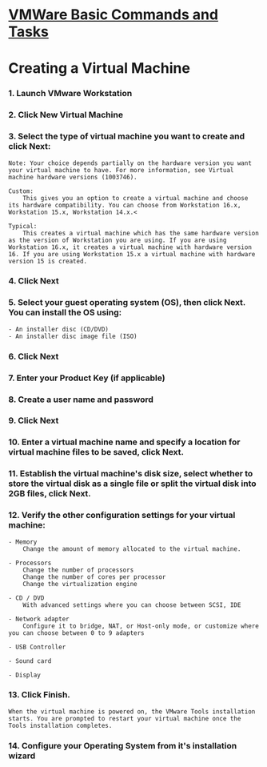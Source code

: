 <h1><u>VMWare Basic Commands and Tasks</u></h1>

<h1>Creating a Virtual Machine</h1>

### 1. Launch VMware Workstation
### 2. Click New Virtual Machine
### 3. Select the type of virtual machine you want to create and click Next:<br>
    
    Note: Your choice depends partially on the hardware version you want your virtual machine to have. For more information, see Virtual machine hardware versions (1003746).

    Custom:
        This gives you an option to create a virtual machine and choose its hardware compatibility. You can choose from Workstation 16.x, Workstation 15.x, Workstation 14.x.<

    Typical:
        This creates a virtual machine which has the same hardware version as the version of Workstation you are using. If you are using Workstation 16.x, it creates a virtual machine with hardware version 16. If you are using Workstation 15.x a virtual machine with hardware version 15 is created.

### 4. Click Next
### 5. Select your guest operating system (OS), then click Next. You can install the OS using: 
    - An installer disc (CD/DVD)
    - An installer disc image file (ISO)
         
### 6. Click Next
### 7. Enter your Product Key (if applicable)
### 8. Create a user name and password
### 9. Click Next
### 10. Enter a virtual machine name and specify a location for virtual machine files to be saved, click Next.
### 11. Establish the virtual machine's disk size, select whether to store the virtual disk as a single file or split the virtual disk into 2GB files, click Next.
### 12. Verify the other configuration settings for your virtual machine:
    - Memory
        Change the amount of memory allocated to the virtual machine.

    - Processors
        Change the number of processors
        Change the number of cores per processor
        Change the virtualization engine

    - CD / DVD
        With advanced settings where you can choose between SCSI, IDE

    - Network adapter
        Configure it to bridge, NAT, or Host-only mode, or customize where you can choose between 0 to 9 adapters

    - USB Controller
    
    - Sound card
    
    - Display
         
### 13. Click Finish.
    When the virtual machine is powered on, the VMware Tools installation starts. You are prompted to restart your virtual machine once the Tools installation completes.

### 14. Configure your Operating System from it's installation wizard